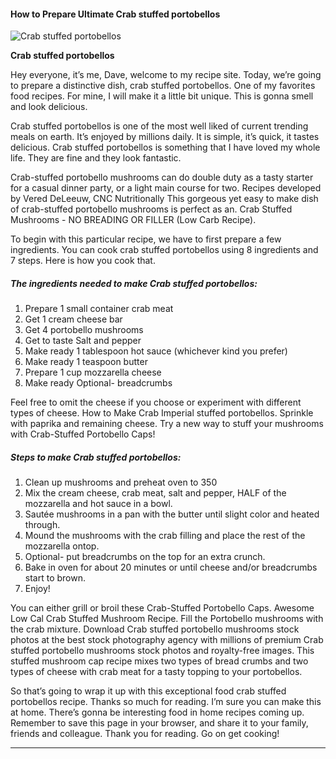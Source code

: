             

#### How to Prepare Ultimate Crab stuffed portobellos

![Crab stuffed portobellos](https://img-global.cpcdn.com/recipes/2f0ed5ce2ca394d0/751x532cq70/crab-stuffed-portobellos-recipe-main-photo.jpg)

**Crab stuffed portobellos**

Hey everyone, it’s me, Dave, welcome to my recipe site. Today, we’re going to prepare a distinctive dish, crab stuffed portobellos. One of my favorites food recipes. For mine, I will make it a little bit unique. This is gonna smell and look delicious.

Crab stuffed portobellos is one of the most well liked of current trending meals on earth. It’s enjoyed by millions daily. It is simple, it’s quick, it tastes delicious. Crab stuffed portobellos is something that I have loved my whole life. They are fine and they look fantastic.

Crab-stuffed portobello mushrooms can do double duty as a tasty starter for a casual dinner party, or a light main course for two. Recipes developed by Vered DeLeeuw, CNC Nutritionally This gorgeous yet easy to make dish of crab-stuffed portobello mushrooms is perfect as an. Crab Stuffed Mushrooms - NO BREADING OR FILLER (Low Carb Recipe).

To begin with this particular recipe, we have to first prepare a few ingredients. You can cook crab stuffed portobellos using 8 ingredients and 7 steps. Here is how you cook that.

##### The ingredients needed to make Crab stuffed portobellos:

1.  Prepare 1 small container crab meat
2.  Get 1 cream cheese bar
3.  Get 4 portobello mushrooms
4.  Get to taste Salt and pepper
5.  Make ready 1 tablespoon hot sauce (whichever kind you prefer)
6.  Make ready 1 teaspoon butter
7.  Prepare 1 cup mozzarella cheese
8.  Make ready Optional- breadcrumbs

Feel free to omit the cheese if you choose or experiment with different types of cheese. How to Make Crab Imperial stuffed portobellos. Sprinkle with paprika and remaining cheese. Try a new way to stuff your mushrooms with Crab-Stuffed Portobello Caps!

##### Steps to make Crab stuffed portobellos:

1.  Clean up mushrooms and preheat oven to 350
2.  Mix the cream cheese, crab meat, salt and pepper, HALF of the mozzarella and hot sauce in a bowl.
3.  Sautée mushrooms in a pan with the butter until slight color and heated through.
4.  Mound the mushrooms with the crab filling and place the rest of the mozzarella ontop.
5.  Optional- put breadcrumbs on the top for an extra crunch.
6.  Bake in oven for about 20 minutes or until cheese and/or breadcrumbs start to brown.
7.  Enjoy!

You can either grill or broil these Crab-Stuffed Portobello Caps. Awesome Low Cal Crab Stuffed Mushroom Recipe. Fill the Portobello mushrooms with the crab mixture. Download Crab stuffed portobello mushrooms stock photos at the best stock photography agency with millions of premium Crab stuffed portobello mushrooms stock photos and royalty-free images. This stuffed mushroom cap recipe mixes two types of bread crumbs and two types of cheese with crab meat for a tasty topping to your portobellos.

So that’s going to wrap it up with this exceptional food crab stuffed portobellos recipe. Thanks so much for reading. I’m sure you can make this at home. There’s gonna be interesting food in home recipes coming up. Remember to save this page in your browser, and share it to your family, friends and colleague. Thank you for reading. Go on get cooking!

* * *